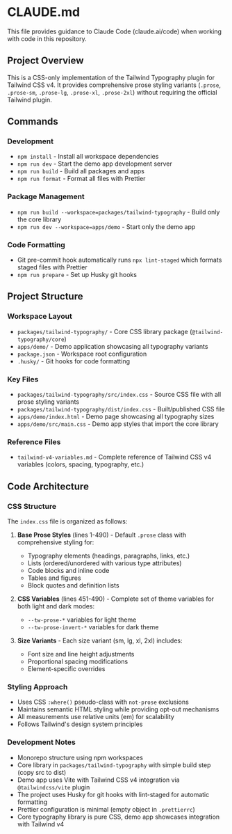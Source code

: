 # CLAUDE.md

This file provides guidance to Claude Code (claude.ai/code) when working with code in this repository.

## Project Overview

This is a CSS-only implementation of the Tailwind Typography plugin for Tailwind CSS v4. It provides comprehensive prose styling variants (`.prose`, `.prose-sm`, `.prose-lg`, `.prose-xl`, `.prose-2xl`) without requiring the official Tailwind plugin.

## Commands

### Development

- `npm install` - Install all workspace dependencies
- `npm run dev` - Start the demo app development server
- `npm run build` - Build all packages and apps
- `npm run format` - Format all files with Prettier

### Package Management

- `npm run build --workspace=packages/tailwind-typography` - Build only the core library
- `npm run dev --workspace=apps/demo` - Start only the demo app

### Code Formatting

- Git pre-commit hook automatically runs `npx lint-staged` which formats staged files with Prettier
- `npm run prepare` - Set up Husky git hooks

## Project Structure

### Workspace Layout

- `packages/tailwind-typography/` - Core CSS library package (`@tailwind-typography/core`)
- `apps/demo/` - Demo application showcasing all typography variants
- `package.json` - Workspace root configuration
- `.husky/` - Git hooks for code formatting

### Key Files

- `packages/tailwind-typography/src/index.css` - Source CSS file with all prose styling variants
- `packages/tailwind-typography/dist/index.css` - Built/published CSS file
- `apps/demo/index.html` - Demo page showcasing all typography sizes
- `apps/demo/src/main.css` - Demo app styles that import the core library

### Reference Files

- `tailwind-v4-variables.md` - Complete reference of Tailwind CSS v4 variables (colors, spacing, typography, etc.)

## Code Architecture

### CSS Structure

The `index.css` file is organized as follows:

1. **Base Prose Styles** (lines 1-490) - Default `.prose` class with comprehensive styling for:
   - Typography elements (headings, paragraphs, links, etc.)
   - Lists (ordered/unordered with various type attributes)
   - Code blocks and inline code
   - Tables and figures
   - Block quotes and definition lists

2. **CSS Variables** (lines 451-490) - Complete set of theme variables for both light and dark modes:
   - `--tw-prose-*` variables for light theme
   - `--tw-prose-invert-*` variables for dark theme

3. **Size Variants** - Each size variant (sm, lg, xl, 2xl) includes:
   - Font size and line height adjustments
   - Proportional spacing modifications
   - Element-specific overrides

### Styling Approach

- Uses CSS `:where()` pseudo-class with `not-prose` exclusions
- Maintains semantic HTML styling while providing opt-out mechanisms
- All measurements use relative units (em) for scalability
- Follows Tailwind's design system principles

### Development Notes

- Monorepo structure using npm workspaces
- Core library in `packages/tailwind-typography` with simple build step (copy src to dist)
- Demo app uses Vite with Tailwind CSS v4 integration via `@tailwindcss/vite` plugin
- The project uses Husky for git hooks with lint-staged for automatic formatting
- Prettier configuration is minimal (empty object in `.prettierrc`)
- Core typography library is pure CSS, demo app showcases integration with Tailwind v4
